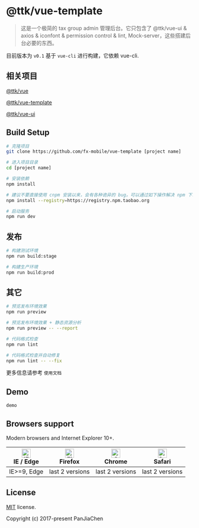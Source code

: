 # @ttk/vue-template

> 这是一个极简的 tax group admin 管理后台。它只包含了 @ttk/vue-ui & axios & iconfont & permission control & lint, Mock-server，这些搭建后台必要的东西。


目前版本为 `v0.1` 基于 `vue-cli` 进行构建，它依赖 vue-cli.


## 相关项目

[@ttk/vue](https://github.com/fx-mobile/vue)

[@ttk/vue-template](https://github.com/fx-mobile/vue-template)

[@ttk/vue-ui](https://github.com/fx-mobile/vue-ui)


## Build Setup

```bash
# 克隆项目
git clone https://github.com/fx-mobile/vue-template [project name]

# 进入项目目录
cd [project name]

# 安装依赖
npm install

# 建议不要直接使用 cnpm 安装以来，会有各种诡异的 bug。可以通过如下操作解决 npm 下载速度慢的问题
npm install --registry=https://registry.npm.taobao.org

# 启动服务
npm run dev
```

## 发布

```bash
# 构建测试环境
npm run build:stage

# 构建生产环境
npm run build:prod
```

## 其它

```bash
# 预览发布环境效果
npm run preview

# 预览发布环境效果 + 静态资源分析
npm run preview -- --report

# 代码格式检查
npm run lint

# 代码格式检查并自动修复
npm run lint -- --fix
```

更多信息请参考 `使用文档`

## Demo

`demo`

## Browsers support

Modern browsers and Internet Explorer 10+.

| [<img src="https://raw.githubusercontent.com/alrra/browser-logos/master/src/edge/edge_48x48.png" alt="IE / Edge" width="24px" height="24px" />](http://godban.github.io/browsers-support-badges/)</br>IE / Edge | [<img src="https://raw.githubusercontent.com/alrra/browser-logos/master/src/firefox/firefox_48x48.png" alt="Firefox" width="24px" height="24px" />](http://godban.github.io/browsers-support-badges/)</br>Firefox | [<img src="https://raw.githubusercontent.com/alrra/browser-logos/master/src/chrome/chrome_48x48.png" alt="Chrome" width="24px" height="24px" />](http://godban.github.io/browsers-support-badges/)</br>Chrome | [<img src="https://raw.githubusercontent.com/alrra/browser-logos/master/src/safari/safari_48x48.png" alt="Safari" width="24px" height="24px" />](http://godban.github.io/browsers-support-badges/)</br>Safari |
| --------- | --------- | --------- | --------- |
| IE>=9, Edge| last 2 versions| last 2 versions| last 2 versions

## License

[MIT](https://github.com/fx-mobile/vue-template/blob/master/LICENSE) license.

Copyright (c) 2017-present PanJiaChen
